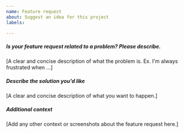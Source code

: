 ```yaml
---
name: Feature request
about: Suggest an idea for this project
labels: 

---
```


##### Is your feature request related to a problem? Please describe.
[A clear and concise description of what the problem is. Ex. I'm always frustrated when ...]

##### Describe the solution you'd like
[A clear and concise description of what you want to happen.]

##### Additional context
[Add any other context or screenshots about the feature request here.]
